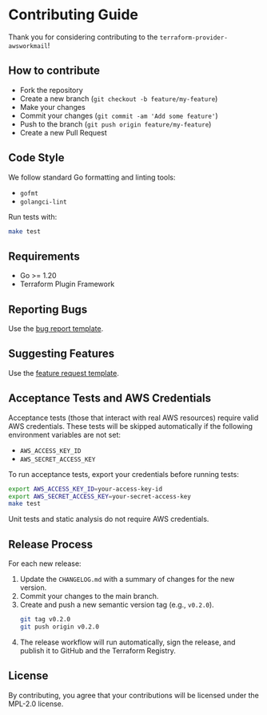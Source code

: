 # Contributing Guide

Thank you for considering contributing to the `terraform-provider-awsworkmail`!

## How to contribute

- Fork the repository
- Create a new branch (`git checkout -b feature/my-feature`)
- Make your changes
- Commit your changes (`git commit -am 'Add some feature'`)
- Push to the branch (`git push origin feature/my-feature`)
- Create a new Pull Request

## Code Style

We follow standard Go formatting and linting tools:
- `gofmt`
- `golangci-lint`

Run tests with:
```bash
make test
```

## Requirements

- Go >= 1.20
- Terraform Plugin Framework

## Reporting Bugs

Use the [bug report template](.github/ISSUE_TEMPLATE/bug_report.md).

## Suggesting Features

Use the [feature request template](.github/ISSUE_TEMPLATE/feature_request.md).

## Acceptance Tests and AWS Credentials

Acceptance tests (those that interact with real AWS resources) require valid AWS credentials. These tests will be skipped automatically if the following environment variables are not set:
- `AWS_ACCESS_KEY_ID`
- `AWS_SECRET_ACCESS_KEY`

To run acceptance tests, export your credentials before running tests:

```bash
export AWS_ACCESS_KEY_ID=your-access-key-id
export AWS_SECRET_ACCESS_KEY=your-secret-access-key
make test
```

Unit tests and static analysis do not require AWS credentials.

## Release Process

For each new release:
1. Update the `CHANGELOG.md` with a summary of changes for the new version.
2. Commit your changes to the main branch.
3. Create and push a new semantic version tag (e.g., `v0.2.0`).
   ```sh
   git tag v0.2.0
   git push origin v0.2.0
   ```
4. The release workflow will run automatically, sign the release, and publish it to GitHub and the Terraform Registry.

## License

By contributing, you agree that your contributions will be licensed under the MPL-2.0 license.
